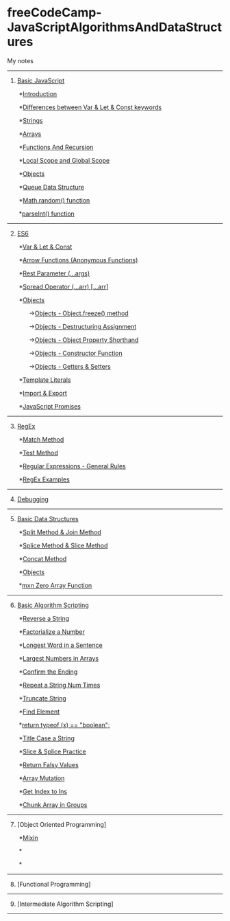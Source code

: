 # freeCodeCamp-JavaScriptAlgorithmsAndDataStructures
My notes

---

1. [Basic JavaScript](https://github.com/zeynep-1/freeCodeCamp-JavaScriptAlgorithmsAndDataStructures/tree/main/Basic%20JavaScript)

&nbsp;&nbsp;&nbsp;&nbsp;&nbsp;&nbsp; *[Introduction](https://github.com/zeynep-1/freeCodeCamp-JavaScriptAlgorithmsAndDataStructures/blob/main/Basic%20JavaScript/intro.js)

&nbsp;&nbsp;&nbsp;&nbsp;&nbsp;&nbsp; *[Differences between Var & Let & Const keywords](https://github.com/zeynep-1/freeCodeCamp-JavaScriptAlgorithmsAndDataStructures/blob/main/Basic%20JavaScript/VarLetConst.js)

&nbsp;&nbsp;&nbsp;&nbsp;&nbsp;&nbsp; *[Strings](https://github.com/zeynep-1/freeCodeCamp-JavaScriptAlgorithmsAndDataStructures/blob/main/Basic%20JavaScript/Strings.js)

&nbsp;&nbsp;&nbsp;&nbsp;&nbsp;&nbsp; *[Arrays](https://github.com/zeynep-1/freeCodeCamp-JavaScriptAlgorithmsAndDataStructures/blob/main/Basic%20JavaScript/Arrays.js)

&nbsp;&nbsp;&nbsp;&nbsp;&nbsp;&nbsp; *[Functions And Recursion](https://github.com/zeynep-1/freeCodeCamp-JavaScriptAlgorithmsAndDataStructures/blob/main/Basic%20JavaScript/FunctionsAndRecursion.js)

&nbsp;&nbsp;&nbsp;&nbsp;&nbsp;&nbsp; *[Local Scope and Global Scope](https://github.com/zeynep-1/freeCodeCamp-JavaScriptAlgorithmsAndDataStructures/blob/main/Basic%20JavaScript/Scope.js)

&nbsp;&nbsp;&nbsp;&nbsp;&nbsp;&nbsp; *[Objects](https://github.com/zeynep-1/freeCodeCamp-JavaScriptAlgorithmsAndDataStructures/blob/main/Basic%20JavaScript/Objects.js)

&nbsp;&nbsp;&nbsp;&nbsp;&nbsp;&nbsp; *[Queue Data Structure](https://github.com/zeynep-1/freeCodeCamp-JavaScriptAlgorithmsAndDataStructures/blob/main/Basic%20JavaScript/Queue.js)

&nbsp;&nbsp;&nbsp;&nbsp;&nbsp;&nbsp; *[Math.random() function](https://github.com/zeynep-1/freeCodeCamp-JavaScriptAlgorithmsAndDataStructures/blob/main/Basic%20JavaScript/MathRandom.js)

&nbsp;&nbsp;&nbsp;&nbsp;&nbsp;&nbsp; *[parseInt() function](https://github.com/zeynep-1/freeCodeCamp-JavaScriptAlgorithmsAndDataStructures/blob/main/Basic%20JavaScript/parseInt.js)

---

2. [ES6](https://github.com/zeynep-1/freeCodeCamp-JavaScriptAlgorithmsAndDataStructures/tree/main/ES6)

&nbsp;&nbsp;&nbsp;&nbsp;&nbsp;&nbsp; *[Var & Let & Const](https://github.com/zeynep-1/freeCodeCamp-JavaScriptAlgorithmsAndDataStructures/blob/main/ES6/es6VarLetConst.js)

&nbsp;&nbsp;&nbsp;&nbsp;&nbsp;&nbsp; *[Arrow Functions (Anonymous Functions)](https://github.com/zeynep-1/freeCodeCamp-JavaScriptAlgorithmsAndDataStructures/blob/main/ES6/ArrowFunctions.js)

&nbsp;&nbsp;&nbsp;&nbsp;&nbsp;&nbsp; *[Rest Parameter (...args)](https://github.com/zeynep-1/freeCodeCamp-JavaScriptAlgorithmsAndDataStructures/blob/main/ES6/RestParameter.js)

&nbsp;&nbsp;&nbsp;&nbsp;&nbsp;&nbsp; *[Spread Operator (...arr) [...arr]](https://github.com/zeynep-1/freeCodeCamp-JavaScriptAlgorithmsAndDataStructures/blob/main/ES6/SpreadOperator.js)

&nbsp;&nbsp;&nbsp;&nbsp;&nbsp;&nbsp; *[Objects](https://github.com/zeynep-1/freeCodeCamp-JavaScriptAlgorithmsAndDataStructures/tree/main/ES6/Objects)

&nbsp;&nbsp;&nbsp;&nbsp;&nbsp;&nbsp;&nbsp;&nbsp;&nbsp;&nbsp;&nbsp;&nbsp; ->[Objects - Object.freeze() method](https://github.com/zeynep-1/freeCodeCamp-JavaScriptAlgorithmsAndDataStructures/blob/main/ES6/Objects/ObjectFreeze.js)

&nbsp;&nbsp;&nbsp;&nbsp;&nbsp;&nbsp;&nbsp;&nbsp;&nbsp;&nbsp;&nbsp;&nbsp; ->[Objects - Destructuring Assignment](https://github.com/zeynep-1/freeCodeCamp-JavaScriptAlgorithmsAndDataStructures/blob/main/ES6/Objects/DestructuringAssignment.js)

&nbsp;&nbsp;&nbsp;&nbsp;&nbsp;&nbsp;&nbsp;&nbsp;&nbsp;&nbsp;&nbsp;&nbsp; ->[Objects - Object Property Shorthand](https://github.com/zeynep-1/freeCodeCamp-JavaScriptAlgorithmsAndDataStructures/blob/main/ES6/Objects/ObjectProperty.js)

&nbsp;&nbsp;&nbsp;&nbsp;&nbsp;&nbsp;&nbsp;&nbsp;&nbsp;&nbsp;&nbsp;&nbsp; ->[Objects - Constructor Function](https://github.com/zeynep-1/freeCodeCamp-JavaScriptAlgorithmsAndDataStructures/blob/main/ES6/Objects/Constructor.js)

&nbsp;&nbsp;&nbsp;&nbsp;&nbsp;&nbsp;&nbsp;&nbsp;&nbsp;&nbsp;&nbsp;&nbsp; ->[Objects - Getters & Setters](https://github.com/zeynep-1/freeCodeCamp-JavaScriptAlgorithmsAndDataStructures/blob/main/ES6/Objects/GettersSetters.js)

&nbsp;&nbsp;&nbsp;&nbsp;&nbsp;&nbsp; *[Template Literals](https://github.com/zeynep-1/freeCodeCamp-JavaScriptAlgorithmsAndDataStructures/blob/main/ES6/TemplateLiterals.js)

&nbsp;&nbsp;&nbsp;&nbsp;&nbsp;&nbsp; *[Import & Export](https://github.com/zeynep-1/freeCodeCamp-JavaScriptAlgorithmsAndDataStructures/tree/main/ES6/ImportExport)

&nbsp;&nbsp;&nbsp;&nbsp;&nbsp;&nbsp; *[JavaScript Promises](https://github.com/zeynep-1/freeCodeCamp-JavaScriptAlgorithmsAndDataStructures/blob/main/ES6/Promise.js)

---

3. [RegEx](https://github.com/zeynep-1/freeCodeCamp-JavaScriptAlgorithmsAndDataStructures/tree/main/RegularExpressions)

&nbsp;&nbsp;&nbsp;&nbsp;&nbsp;&nbsp; *[Match Method](https://github.com/zeynep-1/freeCodeCamp-JavaScriptAlgorithmsAndDataStructures/blob/main/RegularExpressions/MatchMethod.js)

&nbsp;&nbsp;&nbsp;&nbsp;&nbsp;&nbsp; *[Test Method](https://github.com/zeynep-1/freeCodeCamp-JavaScriptAlgorithmsAndDataStructures/blob/main/RegularExpressions/TestMethod.js)

&nbsp;&nbsp;&nbsp;&nbsp;&nbsp;&nbsp; *[Regular Expressions - General Rules](https://github.com/zeynep-1/freeCodeCamp-JavaScriptAlgorithmsAndDataStructures/blob/main/RegularExpressions/RegEx.js)

&nbsp;&nbsp;&nbsp;&nbsp;&nbsp;&nbsp; *[RegEx Examples](https://github.com/zeynep-1/freeCodeCamp-JavaScriptAlgorithmsAndDataStructures/blob/main/RegularExpressions/Examples.js)

---

4. [Debugging](https://github.com/zeynep-1/freeCodeCamp-JavaScriptAlgorithmsAndDataStructures/blob/main/Debugging/debugging.js)

---

5. [Basic Data Structures](https://github.com/zeynep-1/freeCodeCamp-JavaScriptAlgorithmsAndDataStructures/tree/main/Basic%20Data%20Structures)

&nbsp;&nbsp;&nbsp;&nbsp;&nbsp;&nbsp; *[Split Method & Join Method](https://github.com/zeynep-1/freeCodeCamp-JavaScriptAlgorithmsAndDataStructures/blob/main/Basic%20Data%20Structures/SplitJoin.js)

&nbsp;&nbsp;&nbsp;&nbsp;&nbsp;&nbsp; *[Splice Method & Slice Method](https://github.com/zeynep-1/freeCodeCamp-JavaScriptAlgorithmsAndDataStructures/blob/main/Basic%20Data%20Structures/SpliceSlice.js)

&nbsp;&nbsp;&nbsp;&nbsp;&nbsp;&nbsp; *[Concat Method](https://github.com/zeynep-1/freeCodeCamp-JavaScriptAlgorithmsAndDataStructures/blob/main/Basic%20Data%20Structures/Concat.js)

&nbsp;&nbsp;&nbsp;&nbsp;&nbsp;&nbsp; *[Objects](https://github.com/zeynep-1/freeCodeCamp-JavaScriptAlgorithmsAndDataStructures/blob/main/Basic%20Data%20Structures/Object.js)

&nbsp;&nbsp;&nbsp;&nbsp;&nbsp;&nbsp; *[mxn Zero Array Function](https://github.com/zeynep-1/freeCodeCamp-JavaScriptAlgorithmsAndDataStructures/blob/main/Basic%20Data%20Structures/mxnZeroArray.js)

---

6. [Basic Algorithm Scripting](https://github.com/zeynep-1/freeCodeCamp-JavaScriptAlgorithmsAndDataStructures/tree/main/Basic%20Algorithm%20Scripting)

&nbsp;&nbsp;&nbsp;&nbsp;&nbsp;&nbsp; *[Reverse a String](https://github.com/zeynep-1/freeCodeCamp-JavaScriptAlgorithmsAndDataStructures/blob/main/Basic%20Algorithm%20Scripting/ReverseString.js)

&nbsp;&nbsp;&nbsp;&nbsp;&nbsp;&nbsp; *[Factorialize a Number](https://github.com/zeynep-1/freeCodeCamp-JavaScriptAlgorithmsAndDataStructures/blob/main/Basic%20Algorithm%20Scripting/Factorialize.js)

&nbsp;&nbsp;&nbsp;&nbsp;&nbsp;&nbsp; *[Longest Word in a Sentence](https://github.com/zeynep-1/freeCodeCamp-JavaScriptAlgorithmsAndDataStructures/blob/main/Basic%20Algorithm%20Scripting/LongestWord.js)

&nbsp;&nbsp;&nbsp;&nbsp;&nbsp;&nbsp; *[Largest Numbers in Arrays](https://github.com/zeynep-1/freeCodeCamp-JavaScriptAlgorithmsAndDataStructures/blob/main/Basic%20Algorithm%20Scripting/LargestNumbers.js)

&nbsp;&nbsp;&nbsp;&nbsp;&nbsp;&nbsp; *[Confirm the Ending](https://github.com/zeynep-1/freeCodeCamp-JavaScriptAlgorithmsAndDataStructures/blob/main/Basic%20Algorithm%20Scripting/confirmEnding.js)

&nbsp;&nbsp;&nbsp;&nbsp;&nbsp;&nbsp; *[Repeat a String Num Times](https://github.com/zeynep-1/freeCodeCamp-JavaScriptAlgorithmsAndDataStructures/blob/main/Basic%20Algorithm%20Scripting/RepeatStr.js)

&nbsp;&nbsp;&nbsp;&nbsp;&nbsp;&nbsp; *[Truncate String](https://github.com/zeynep-1/freeCodeCamp-JavaScriptAlgorithmsAndDataStructures/blob/main/Basic%20Algorithm%20Scripting/TruncateStr.js)

&nbsp;&nbsp;&nbsp;&nbsp;&nbsp;&nbsp; *[Find Element](https://github.com/zeynep-1/freeCodeCamp-JavaScriptAlgorithmsAndDataStructures/blob/main/Basic%20Algorithm%20Scripting/findElement.js)

&nbsp;&nbsp;&nbsp;&nbsp;&nbsp;&nbsp; *[return typeof (x) == "boolean";](https://github.com/zeynep-1/freeCodeCamp-JavaScriptAlgorithmsAndDataStructures/blob/main/Basic%20Algorithm%20Scripting/Bool.js)

&nbsp;&nbsp;&nbsp;&nbsp;&nbsp;&nbsp; *[Title Case a String](https://github.com/zeynep-1/freeCodeCamp-JavaScriptAlgorithmsAndDataStructures/blob/main/Basic%20Algorithm%20Scripting/TitleCase.js)

&nbsp;&nbsp;&nbsp;&nbsp;&nbsp;&nbsp; *[Slice & Splice Practice](https://github.com/zeynep-1/freeCodeCamp-JavaScriptAlgorithmsAndDataStructures/blob/main/Basic%20Algorithm%20Scripting/SliceSplice.js)

&nbsp;&nbsp;&nbsp;&nbsp;&nbsp;&nbsp; *[Return Falsy Values](https://github.com/zeynep-1/freeCodeCamp-JavaScriptAlgorithmsAndDataStructures/blob/main/Basic%20Algorithm%20Scripting/FalsyValues.js)

&nbsp;&nbsp;&nbsp;&nbsp;&nbsp;&nbsp; *[Array Mutation](https://github.com/zeynep-1/freeCodeCamp-JavaScriptAlgorithmsAndDataStructures/blob/main/Basic%20Algorithm%20Scripting/Mutations.js)

&nbsp;&nbsp;&nbsp;&nbsp;&nbsp;&nbsp; *[Get Index to Ins](https://github.com/zeynep-1/freeCodeCamp-JavaScriptAlgorithmsAndDataStructures/blob/main/Basic%20Algorithm%20Scripting/getIndexToIns.js)

&nbsp;&nbsp;&nbsp;&nbsp;&nbsp;&nbsp; *[Chunk Array in Groups](https://github.com/zeynep-1/freeCodeCamp-JavaScriptAlgorithmsAndDataStructures/blob/main/Basic%20Algorithm%20Scripting/chunkArrayInGroups.js)

---

7. [Object Oriented Programming]

&nbsp;&nbsp;&nbsp;&nbsp;&nbsp;&nbsp; *[Mixin](https://github.com/zeynep-1/freeCodeCamp-JavaScriptAlgorithmsAndDataStructures/blob/main/Object%20Oriented%20Programming/mixin.js)

&nbsp;&nbsp;&nbsp;&nbsp;&nbsp;&nbsp; *[]()

&nbsp;&nbsp;&nbsp;&nbsp;&nbsp;&nbsp; *[]()

---

8. [Functional Programming]

---

9. [Intermediate Algorithm Scripting]

---
